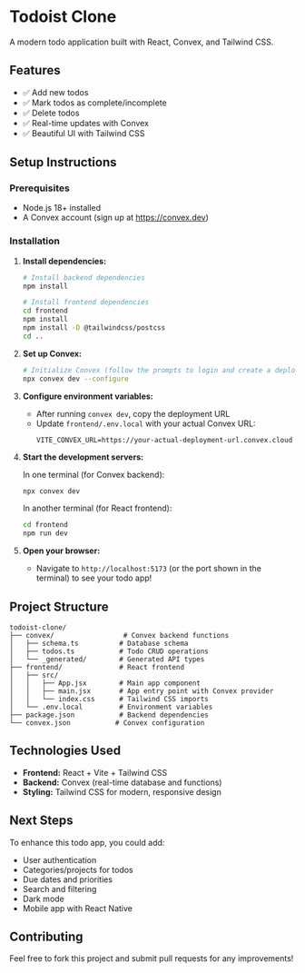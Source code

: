 # Todoist Clone

A modern todo application built with React, Convex, and Tailwind CSS.

## Features

- ✅ Add new todos
- ✅ Mark todos as complete/incomplete
- ✅ Delete todos
- ✅ Real-time updates with Convex
- ✅ Beautiful UI with Tailwind CSS

## Setup Instructions

### Prerequisites

- Node.js 18+ installed
- A Convex account (sign up at https://convex.dev)

### Installation

1. **Install dependencies:**
   ```bash
   # Install backend dependencies
   npm install

   # Install frontend dependencies
   cd frontend
   npm install
   npm install -D @tailwindcss/postcss
   cd ..
   ```

2. **Set up Convex:**
   ```bash
   # Initialize Convex (follow the prompts to login and create a deployment)
   npx convex dev --configure
   ```

3. **Configure environment variables:**
   - After running `convex dev`, copy the deployment URL
   - Update `frontend/.env.local` with your actual Convex URL:
     ```
     VITE_CONVEX_URL=https://your-actual-deployment-url.convex.cloud
     ```

4. **Start the development servers:**

   In one terminal (for Convex backend):
   ```bash
   npx convex dev
   ```

   In another terminal (for React frontend):
   ```bash
   cd frontend
   npm run dev
   ```

5. **Open your browser:**
   - Navigate to `http://localhost:5173` (or the port shown in the terminal) to see your todo app!

## Project Structure

```
todoist-clone/
├── convex/                 # Convex backend functions
│   ├── schema.ts          # Database schema
│   ├── todos.ts           # Todo CRUD operations
│   └── _generated/        # Generated API types
├── frontend/              # React frontend
│   ├── src/
│   │   ├── App.jsx        # Main app component
│   │   ├── main.jsx       # App entry point with Convex provider
│   │   └── index.css      # Tailwind CSS imports
│   └── .env.local         # Environment variables
├── package.json           # Backend dependencies
└── convex.json           # Convex configuration
```

## Technologies Used

- **Frontend:** React + Vite + Tailwind CSS
- **Backend:** Convex (real-time database and functions)
- **Styling:** Tailwind CSS for modern, responsive design

## Next Steps

To enhance this todo app, you could add:

- User authentication
- Categories/projects for todos
- Due dates and priorities
- Search and filtering
- Dark mode
- Mobile app with React Native

## Contributing

Feel free to fork this project and submit pull requests for any improvements!